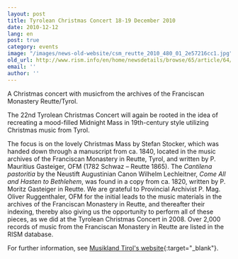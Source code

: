 ```yaml
---
layout: post
title: Tyrolean Christmas Concert 18-19 December 2010
date: 2010-12-12
lang: en
post: true
category: events
image: "/images/news-old-website/csm_reutte_2010_480_01_2e57216cc1.jpg"
old_url: http://www.rism.info/en/home/newsdetails/browse/65/article/64/tyrolean-christmas-concert-18-19-december-2010.html
email: ''
author: ''
---
```


A Christmas concert with musicfrom the archives of the Franciscan Monastery Reutte/Tyrol.

The 22nd Tyrolean Christmas Concert will again be rooted in the idea of recreating a mood-filled Midnight Mass in 19th-century style utilizing Christmas music from Tyrol.

The focus is on the lovely Christmas Mass by Stefan Stocker, which was handed down through a manuscript from ca. 1840, located in the music archives of the Franciscan Monastery in Reutte, Tyrol, and written by P. Mauritius Gasteiger, OFM (1782 Schwaz – Reutte 1865). The _Cantilena pastoritia_ by the Neustift Augustinian Canon Wilhelm Lechleitner, _Come All and Hasten to Bethlehem_, was found in a copy from ca. 1820, written by P. Moritz Gasteiger in Reutte. We are grateful to Provincial Archivist P. Mag. Oliver Ruggenthaler, OFM for the initial leads to the music materials in the archives of the Franciscan Monastery in Reutte, and thereafter their indexing, thereby also giving us the opportunity to perform all of these pieces, as we did at the Tyrolean Christmas Concert in 2008. Over 2,000 records of music from the Franciscan Monastery in Reutte are listed in the RISM database.

For further information, see [Musikland Tirol's website](http://www.musikland-tirol.at){:target="_blank"}.
